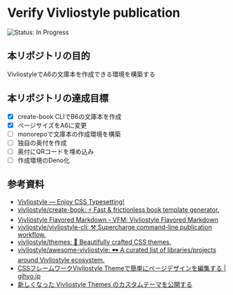 # Verify Vivliostyle publication
<!-- ![Status: ToDo](https://flat.badgen.net/static/Status/ToDo/red) -->
![Status: In Progress](https://flat.badgen.net/static/Status/In%20Progress/yellow)
<!-- ![Status: Done](https://flat.badgen.net/static/Status/Done/green) -->

## 本リポジトリの目的
VivliostyleでA6の文庫本を作成できる環境を構築する

## 本リポジトリの達成目標
- [x] create-book CLIでB6の文庫本を作成
- [x] ページサイズをA6に変更
- [ ] monorepoで文庫本の作成環境を構築
- [ ] 独自の奥付を作成
- [ ] 奥付にQRコードを埋め込み
- [ ] 作成環境のDeno化

## 参考資料
- [Vivliostyle — Enjoy CSS Typesetting!](https://vivliostyle.org)
- [vivliostyle/create-book: ⚡️ Fast & frictionless book template generator.](https://github.com/vivliostyle/create-book)
- [Vivliostyle Flavored Markdown - VFM: Vivliostyle Flavored Markdown](https://vivliostyle.github.io/vfm/#/vfm)
- [vivliostyle/vivliostyle-cli: ⚒ Supercharge command-line publication workflow.](https://github.com/vivliostyle/vivliostyle-cli#readme)
- [vivliostyle/themes: 💅 Beautifully crafted CSS themes.](https://github.com/vivliostyle/themes#readme)
- [vivliostyle/awesome-vivliostyle: 🕶 A curated list of libraries/projects around Vivliostyle ecosystem.](https://github.com/vivliostyle/awesome-vivliostyle#readme)
- [CSSフレームワークVivliostyle Themeで簡単にページデザインを編集する | gihyo.jp](https://gihyo.jp/article/2024/04/vivliostyle-03)
- [新しくなった Vivliostyle Themes のカスタムテーマを公開する](https://zenn.dev/macneko/articles/e08dcfaef8e6b0)
